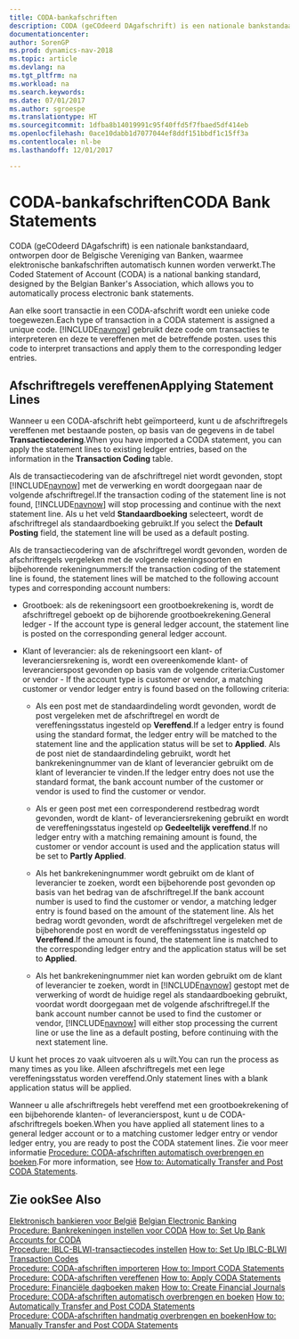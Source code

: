 ```yaml
---
title: CODA-bankafschriften
description: CODA (geCOdeerd DAgafschrift) is een nationale bankstandaard, ontworpen door de Belgische Vereniging van Banken, waarmee elektronische bankafschriften automatisch kunnen worden verwerkt.
documentationcenter: 
author: SorenGP
ms.prod: dynamics-nav-2018
ms.topic: article
ms.devlang: na
ms.tgt_pltfrm: na
ms.workload: na
ms.search.keywords: 
ms.date: 07/01/2017
ms.author: sgroespe
ms.translationtype: HT
ms.sourcegitcommit: 1dfba8b14019991c95f40ffd5f7fbaed5df414eb
ms.openlocfilehash: 0ace10dabb1d7077044ef8ddf151bbdf1c15ff3a
ms.contentlocale: nl-be
ms.lasthandoff: 12/01/2017

---
```

# <a name="coda-bank-statements"></a><span data-ttu-id="a85ce-103">CODA-bankafschriften</span><span class="sxs-lookup"><span data-stu-id="a85ce-103">CODA Bank Statements</span></span>
<span data-ttu-id="a85ce-104">CODA (geCOdeerd DAgafschrift) is een nationale bankstandaard, ontworpen door de Belgische Vereniging van Banken, waarmee elektronische bankafschriften automatisch kunnen worden verwerkt.</span><span class="sxs-lookup"><span data-stu-id="a85ce-104">The Coded Statement of Account (CODA) is a national banking standard, designed by the Belgian Banker's Association, which allows you to automatically process electronic bank statements.</span></span>  

<span data-ttu-id="a85ce-105">Aan elke soort transactie in een CODA-afschrift wordt een unieke code toegewezen.</span><span class="sxs-lookup"><span data-stu-id="a85ce-105">Each type of transaction in a CODA statement is assigned a unique code.</span></span> [!INCLUDE[navnow](../../includes/navnow_md.md)]<span data-ttu-id="a85ce-106"> gebruikt deze code om transacties te interpreteren en deze te vereffenen met de betreffende posten.</span><span class="sxs-lookup"><span data-stu-id="a85ce-106"> uses this code to interpret transactions and apply them to the corresponding ledger entries.</span></span>  

## <a name="applying-statement-lines"></a><span data-ttu-id="a85ce-107">Afschriftregels vereffenen</span><span class="sxs-lookup"><span data-stu-id="a85ce-107">Applying Statement Lines</span></span>  
<span data-ttu-id="a85ce-108">Wanneer u een CODA-afschrift hebt geïmporteerd, kunt u de afschriftregels vereffenen met bestaande posten, op basis van de gegevens in de tabel **Transactiecodering**.</span><span class="sxs-lookup"><span data-stu-id="a85ce-108">When you have imported a CODA statement, you can apply the statement lines to existing ledger entries, based on the information in the **Transaction Coding** table.</span></span>  

<span data-ttu-id="a85ce-109">Als de transactiecodering van de afschriftregel niet wordt gevonden, stopt [!INCLUDE[navnow](../../includes/navnow_md.md)] met de verwerking en wordt doorgegaan naar de volgende afschriftregel.</span><span class="sxs-lookup"><span data-stu-id="a85ce-109">If the transaction coding of the statement line is not found, [!INCLUDE[navnow](../../includes/navnow_md.md)] will stop processing and continue with the next statement line.</span></span> <span data-ttu-id="a85ce-110">Als u het veld **Standaardboeking** selecteert, wordt de afschriftregel als standaardboeking gebruikt.</span><span class="sxs-lookup"><span data-stu-id="a85ce-110">If you select the **Default Posting** field, the statement line will be used as a default posting.</span></span>  

<span data-ttu-id="a85ce-111">Als de transactiecodering van de afschriftregel wordt gevonden, worden de afschriftregels vergeleken met de volgende rekeningsoorten en bijbehorende rekeningnummers:</span><span class="sxs-lookup"><span data-stu-id="a85ce-111">If the transaction coding of the statement line is found, the statement lines will be matched to the following account types and corresponding account numbers:</span></span>  

- <span data-ttu-id="a85ce-112">Grootboek: als de rekeningsoort een grootboekrekening is, wordt de afschriftregel geboekt op de bijhorende grootboekrekening.</span><span class="sxs-lookup"><span data-stu-id="a85ce-112">General ledger - If the account type is general ledger account, the statement line is posted on the corresponding general ledger account.</span></span>  

- <span data-ttu-id="a85ce-113">Klant of leverancier: als de rekeningsoort een klant- of leveranciersrekening is, wordt een overeenkomende klant- of leverancierspost gevonden op basis van de volgende criteria:</span><span class="sxs-lookup"><span data-stu-id="a85ce-113">Customer or vendor - If the account type is customer or vendor, a matching customer or vendor ledger entry is found based on the following criteria:</span></span>  

    - <span data-ttu-id="a85ce-114">Als een post met de standaardindeling wordt gevonden, wordt de post vergeleken met de afschriftregel en wordt de vereffeningsstatus ingesteld op **Vereffend**.</span><span class="sxs-lookup"><span data-stu-id="a85ce-114">If a ledger entry is found using the standard format, the ledger entry will be matched to the statement line and the application status will be set to **Applied**.</span></span> <span data-ttu-id="a85ce-115">Als de post niet de standaardindeling gebruikt, wordt het bankrekeningnummer van de klant of leverancier gebruikt om de klant of leverancier te vinden.</span><span class="sxs-lookup"><span data-stu-id="a85ce-115">If the ledger entry does not use the standard format, the bank account number of the customer or vendor is used to find the customer or vendor.</span></span>  

    - <span data-ttu-id="a85ce-116">Als er geen post met een corresponderend restbedrag wordt gevonden, wordt de klant- of leveranciersrekening gebruikt en wordt de vereffeningsstatus ingesteld op **Gedeeltelijk vereffend**.</span><span class="sxs-lookup"><span data-stu-id="a85ce-116">If no ledger entry with a matching remaining amount is found, the customer or vendor account is used and the application status will be set to **Partly Applied**.</span></span>  

    - <span data-ttu-id="a85ce-117">Als het bankrekeningnummer wordt gebruikt om de klant of leverancier te zoeken, wordt een bijbehorende post gevonden op basis van het bedrag van de afschriftregel.</span><span class="sxs-lookup"><span data-stu-id="a85ce-117">If the bank account number is used to find the customer or vendor, a matching ledger entry is found based on the amount of the statement line.</span></span> <span data-ttu-id="a85ce-118">Als het bedrag wordt gevonden, wordt de afschriftregel vergeleken met de bijbehorende post en wordt de vereffeningsstatus ingesteld op **Vereffend**.</span><span class="sxs-lookup"><span data-stu-id="a85ce-118">If the amount is found, the statement line is matched to the corresponding ledger entry and the application status will be set to **Applied**.</span></span>  

    - <span data-ttu-id="a85ce-119">Als het bankrekeningnummer niet kan worden gebruikt om de klant of leverancier te zoeken, wordt in [!INCLUDE[navnow](../../includes/navnow_md.md)] gestopt met de verwerking of wordt de huidige regel als standaardboeking gebruikt, voordat wordt doorgegaan met de volgende afschriftregel.</span><span class="sxs-lookup"><span data-stu-id="a85ce-119">If the bank account number cannot be used to find the customer or vendor, [!INCLUDE[navnow](../../includes/navnow_md.md)] will either stop processing the current line or use the line as a default posting, before continuing with the next statement line.</span></span>  

<span data-ttu-id="a85ce-120">U kunt het proces zo vaak uitvoeren als u wilt.</span><span class="sxs-lookup"><span data-stu-id="a85ce-120">You can run the process as many times as you like.</span></span> <span data-ttu-id="a85ce-121">Alleen afschriftregels met een lege vereffeningsstatus worden vereffend.</span><span class="sxs-lookup"><span data-stu-id="a85ce-121">Only statement lines with a blank application status will be applied.</span></span>  

<span data-ttu-id="a85ce-122">Wanneer u alle afschriftregels hebt vereffend met een grootboekrekening of een bijbehorende klanten- of leverancierspost, kunt u de CODA-afschriftregels boeken.</span><span class="sxs-lookup"><span data-stu-id="a85ce-122">When you have applied all statement lines to a general ledger account or to a matching customer ledger entry or vendor ledger entry, you are ready to post the CODA statement lines.</span></span> <span data-ttu-id="a85ce-123">Zie voor meer informatie [Procedure: CODA-afschriften automatisch overbrengen en boeken](how-to-manually-transfer-and-post-coda-statements.md).</span><span class="sxs-lookup"><span data-stu-id="a85ce-123">For more information, see [How to: Automatically Transfer and Post CODA Statements](how-to-manually-transfer-and-post-coda-statements.md).</span></span>  

## <a name="see-also"></a><span data-ttu-id="a85ce-124">Zie ook</span><span class="sxs-lookup"><span data-stu-id="a85ce-124">See Also</span></span>  
 <span data-ttu-id="a85ce-125">[Elektronisch bankieren voor België](belgian-electronic-banking.md) </span><span class="sxs-lookup"><span data-stu-id="a85ce-125">[Belgian Electronic Banking](belgian-electronic-banking.md) </span></span>  
 <span data-ttu-id="a85ce-126">[Procedure: Bankrekeningen instellen voor CODA](how-to-set-up-bank-accounts-for-coda.md) </span><span class="sxs-lookup"><span data-stu-id="a85ce-126">[How to: Set Up Bank Accounts for CODA](how-to-set-up-bank-accounts-for-coda.md) </span></span>  
 <span data-ttu-id="a85ce-127">[Procedure: IBLC-BLWI-transactiecodes instellen](how-to-set-up-iblc-blwi-transaction-codes.md) </span><span class="sxs-lookup"><span data-stu-id="a85ce-127">[How to: Set Up IBLC-BLWI Transaction Codes](how-to-set-up-iblc-blwi-transaction-codes.md) </span></span>  
 <span data-ttu-id="a85ce-128">[Procedure: CODA-afschriften importeren](how-to-import-coda-statements.md) </span><span class="sxs-lookup"><span data-stu-id="a85ce-128">[How to: Import CODA Statements](how-to-import-coda-statements.md) </span></span>  
 <span data-ttu-id="a85ce-129">[Procedure: CODA-afschriften vereffenen](how-to-apply-coda-statements.md) </span><span class="sxs-lookup"><span data-stu-id="a85ce-129">[How to: Apply CODA Statements](how-to-apply-coda-statements.md) </span></span>  
 <span data-ttu-id="a85ce-130">[Procedure: Financiële dagboeken maken](how-to-create-financial-journals.md) </span><span class="sxs-lookup"><span data-stu-id="a85ce-130">[How to: Create Financial Journals](how-to-create-financial-journals.md) </span></span>  
 <span data-ttu-id="a85ce-131">[Procedure: CODA-afschriften automatisch overbrengen en boeken](how-to-automatically-transfer-and-post-coda-statements.md) </span><span class="sxs-lookup"><span data-stu-id="a85ce-131">[How to: Automatically Transfer and Post CODA Statements](how-to-automatically-transfer-and-post-coda-statements.md) </span></span>  
 [<span data-ttu-id="a85ce-132">Procedure: CODA-afschriften handmatig overbrengen en boeken</span><span class="sxs-lookup"><span data-stu-id="a85ce-132">How to: Manually Transfer and Post CODA Statements</span></span>](how-to-manually-transfer-and-post-coda-statements.md)

